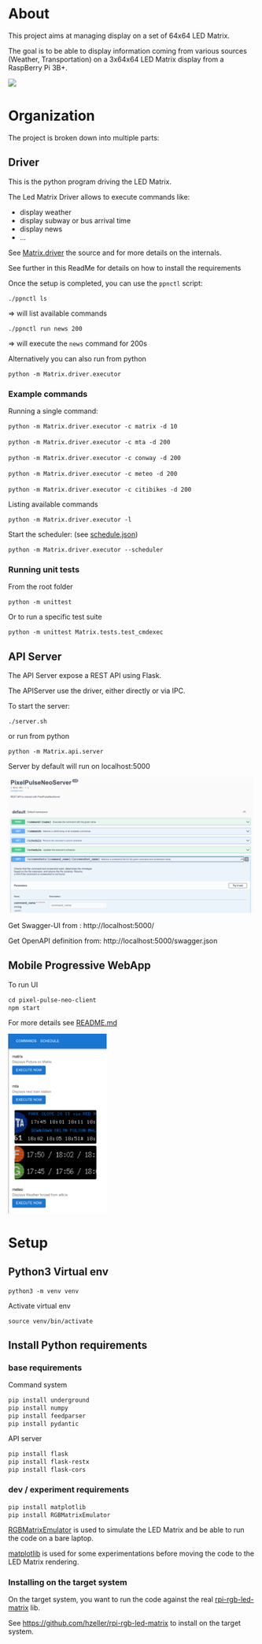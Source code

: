 
# About 

This project aims at managing display on a set of 64x64 LED Matrix.

The goal is to be able to display information coming from various sources (Weather, Transportation) on a 3x64x64 LED Matrix display from a RaspBerry Pi 3B+.

<IMG src="pictures/screencast01.gif"/>

# Organization

The project is broken down into multiple parts:

## Driver

This is the python program driving the LED Matrix.

The Led Matrix Driver allows to execute commands like:

 - display weather
 - display subway or bus arrival time
 - display news 
 - ...

See  [Matrix.driver](Matrix/driver) the source and for more details on the internals.

See further in this ReadMe for details on how to install the requirements

Once the setup is completed, you can use the `ppnctl` script:

    ./ppnctl ls

=> will list available commands

    ./ppnctl run news 200 

=> will execute the `news` command for 200s

Alternatively you can also run from python

    python -m Matrix.driver.executor

### Example commands

Running a single command:

    python -m Matrix.driver.executor -c matrix -d 10

    python -m Matrix.driver.executor -c mta -d 200

    python -m Matrix.driver.executor -c conway -d 200

    python -m Matrix.driver.executor -c meteo -d 200

    python -m Matrix.driver.executor -c citibikes -d 200

Listing available commands

    python -m Matrix.driver.executor -l

Start the scheduler: (see [schedule.json](schedule.json))

    python -m Matrix.driver.executor --scheduler

### Running unit tests

From the root folder

    python -m unittest

Or to run a specific test suite

    python -m unittest Matrix.tests.test_cmdexec

## API Server

The API Server expose a REST API using Flask.

The APIServer use the driver, either directly or via IPC.

To start the server:

    ./server.sh

or run from python

    python -m Matrix.api.server

Server by default will run on localhost:5000

<img src="pictures/openapi.png" width="500px"/>


Get Swagger-UI from : http://localhost:5000/

Get OpenAPI definition from: http://localhost:5000/swagger.json

## Mobile Progressive WebApp

To run UI

    cd pixel-pulse-neo-client
    npm start

For more details see [README.md](pixel-pulse-neo-client/README.md)

<img src="pictures/UI.png" width="200px"/>

# Setup

## Python3 Virtual env

    python3 -m venv venv

Activate virtual env

    source venv/bin/activate

## Install Python requirements

### base requirements

Command system

    pip install underground
    pip install numpy
    pip install feedparser
    pip install pydantic

API server

    pip install flask
    pip install flask-restx
    pip install flask-cors

### dev / experiment requirements

    pip install matplotlib
    pip install RGBMatrixEmulator

[RGBMatrixEmulator](https://github.com/ty-porter/RGBMatrixEmulator) is used to simulate the LED Matrix and be able to run the code on a bare laptop.

[matplotlib](https://matplotlib.org/) is used for some experimentations before moving the code to the LED Matrix rendering.

### Installing on the target system

On the target system, you want to run the code against the real [rpi-rgb-led-matrix](https://github.com/hzeller/rpi-rgb-led-matrix) lib.

See https://github.com/hzeller/rpi-rgb-led-matrix to install on the target system.

